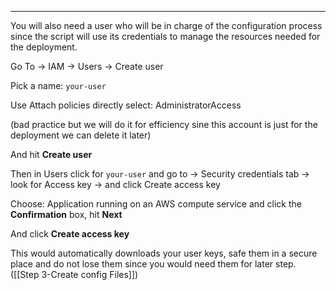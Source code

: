 
---

You will also need a user who will be in charge of the configuration process since the script will use its credentials to manage the resources needed for the deployment.

Go To -> IAM -> Users -> Create user

Pick a name: `your-user`

Use Attach policies directly
select: AdministratorAccess

(bad practice but we will do it for efficiency sine this account is just for the deployment we can delete it later)

And hit **Create user**

Then in Users click for `your-user` and go to -> Security credentials tab -> look for Access key -> and click Create access key

Choose: Application running on an AWS compute service and click the **Confirmation** box, hit **Next**

And click **Create access key**

This would automatically downloads your user keys, safe them in a secure place and do not lose them since you would need them for later step. ([[Step 3-Create config Files]])